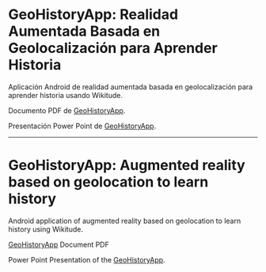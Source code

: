 # GeoHistoryApp: Realidad Aumentada Basada en Geolocalización para Aprender Historia
Aplicación Android de realidad aumentada basada en geolocalización para aprender historia usando Wikitude.

Documento PDF de [GeoHistoryApp](https://www.academia.edu/36259230/GeoHistoryApp_Realidad_Aumentada_Basada_en_Geolocalizaci%C3%B3n_para_Aprender_Historia).

Presentación Power Point de [GeoHistoryApp](https://www.academia.edu/36259231/GeoHistoryApp_Realidad_Aumentada_Basada_en_Geolocalizaci%C3%B3n_para_Aprender_Historia).

-----------------------------------------------------------------------------------------

# GeoHistoryApp: Augmented reality based on geolocation to learn history
Android application of augmented reality based on geolocation to learn history using Wikitude.

[GeoHistoryApp](https://www.academia.edu/36259230/GeoHistoryApp_Realidad_Aumentada_Basada_en_Geolocalizaci%C3%B3n_para_Aprender_Historia) Document PDF

Power Point Presentation of the [GeoHistoryApp](https://www.academia.edu/36259231/GeoHistoryApp_Realidad_Aumentada_Basada_en_Geolocalizaci%C3%B3n_para_Aprender_Historia).
